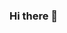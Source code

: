 ### Hi there 👋

<!--
**jonathanlin-github/jonathanlin-github** is a ✨ _special_ ✨ repository because its `README.md` (this file) appears on your GitHub profile.

Name: Jonathan Lin
-->
